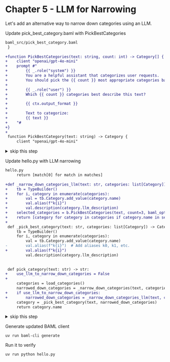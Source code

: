 # Chapter 5 - LLM for Narrowing

Let's add an alternative way to narrow down categories using an LLM.

Update pick_best_category.baml with PickBestCategories

```diff
baml_src/pick_best_category.baml
 }
 
+function PickBestCategories(text: string, count: int) -> Category[] {
+    client "openai/gpt-4o-mini"
+    prompt #"
+        {{ _.role("system") }}
+        You are a helpful assistant that categorizes user requests.
+        You should pick the {{ count }} most appropriate categories based on the user's intent.
+
+        {{ _.role("user") }}
+        Which {{ count }} categories best describe this text?
+
+        {{ ctx.output_format }}
+
+        Text to categorize:
+        {{ text }}
+    "#
+}
+
 function PickBestCategory(text: string) -> Category {
     client "openai/gpt-4o-mini"
```

<details>
<summary>skip this step</summary>

    cp ./walkthrough-classification/05-pick_best_category.baml baml_src/pick_best_category.baml

</details>

Update hello.py with LLM narrowing

```diff
hello.py
     return [match[0] for match in matches]
 
+def _narrow_down_categories_llm(text: str, categories: list[Category]) -> list[Category]:
+    tb = TypeBuilder()
+    for i, category in enumerate(categories):
+        val = tb.Category.add_value(category.name)
+        val.alias(f"k{i}")
+        val.description(category.llm_description)
+    selected_categories = b.PickBestCategories(text, count=3, baml_options={ "tb": tb })
+    return [category for category in categories if category.name in selected_categories]
+
 def _pick_best_category(text: str, categories: list[Category]) -> Category:
     tb = TypeBuilder()
     for i, category in enumerate(categories):
         val = tb.Category.add_value(category.name)
-        val.alias(f"k{i}")  # Add aliases k0, k1, etc.
+        val.alias(f"k{i}")
         val.description(category.llm_description)
 
 
 def pick_category(text: str) -> str:
+    use_llm_to_narrow_down_categories = False
+
     categories = load_categories()
     narrowed_down_categories = _narrow_down_categories(text, categories)
+    if use_llm_to_narrow_down_categories:
+        narrowed_down_categories = _narrow_down_categories_llm(text, categories)
     category = _pick_best_category(text, narrowed_down_categories)
     return category.name
```

<details>
<summary>skip this step</summary>

    cp ./walkthrough-classification/05-hello.py hello.py

</details>

Generate updated BAML client

    uv run baml-cli generate

Run it to verify

    uv run python hello.py

